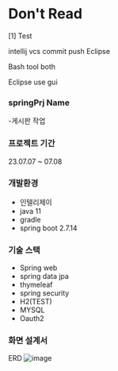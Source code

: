 # Don't Read
[1] Test

intellij vcs commit push 
Eclipse 

Bash tool both

Eclipse use gui


### springPrj Name
-게시판 작업

### 프로젝트 기간
23.07.07 ~ 07.08

### 개발환경
* 인텔리제이
* java 11
* gradle
* spring boot 2.7.14

### 기술 스택
* Spring web
* spring data jpa
* thymeleaf
* spring security
* H2(TEST)
* MYSQL
* Oauth2

### 화면 설계서
ERD
![image](https://github.com/Boomin-pop/testEzen/assets/133217754/4f0cd7b6-3257-48a1-9643-75d648d23e79)
